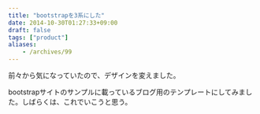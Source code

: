 ```yaml
---
title: "bootstrapを3系にした"
date: 2014-10-30T01:27:33+09:00
draft: false
tags: ["product"]
aliases:
    - /archives/99
---
```


前々から気になっていたので、デザインを変えました。
bootstrapサイトのサンプルに載っているブログ用のテンプレートにしてみました。しばらくは、これでいこうと思う。

